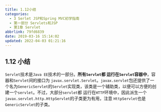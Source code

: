 ```yaml
---
title: 1.12小结
categories: 
  - 3 Serlet JSP和Spring MVC初学指南
  - 第一部分 Servlets和JSP
  - 第1章 Servlet
abbrlink: 79fd6839
date: 2019-03-16 15:14:02
updated: 2022-04-03 01:21:16
---
```

## 1.12 小结
`Servlet`技术是`Java EE`技术的一部分。**所有`Servlet`都 运行在`Servlet`容器中**，容器和`Servlet`间的接口为 `javax.servlet.Servlet`。`javax.servlet`包还提供了一个名为`GenericServlet`的`Servlet`实现类，该类是一个辅助类，以便可以方便的创建一个`servlet`。不过，大部分`servlet`都 运行在`HTTP`环境中，因此派生一个 `javax.servlet.http.HttpServlet`的子类更为有用，注意 `HttpServlet`也是`GenericServlet`的子类。

